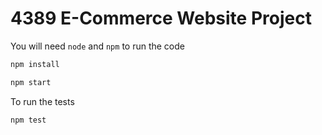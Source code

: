 # 4389 E-Commerce Website Project
You will need `node` and `npm` to run the code
```bash
npm install
```
```bash
npm start
```

To run the tests
```bash
npm test
```
